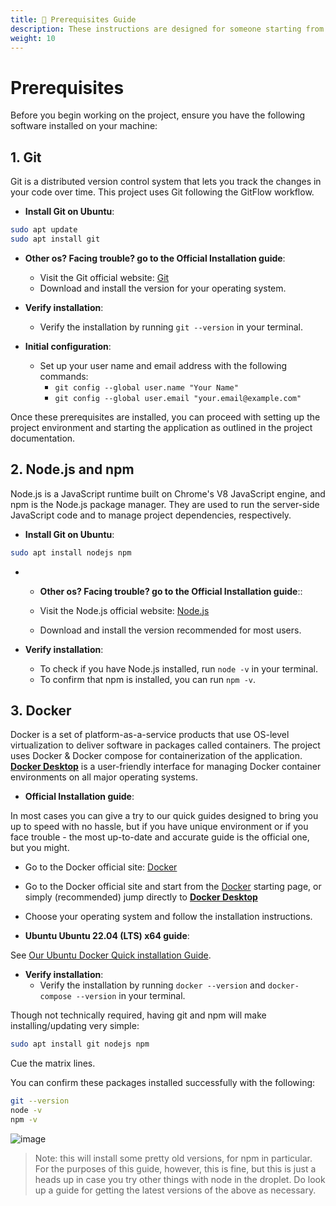 ```yaml
---
title: 🐳 Prerequisites Guide
description: These instructions are designed for someone starting from scratch for a Docker Installation on a remote Ubuntu server
weight: 10
---
```


# Prerequisites

Before you begin working on the project, ensure you have the following software installed on your machine:

## 1. Git

Git is a distributed version control system that lets you track the changes in your code over time. This project uses Git following the GitFlow workflow.

- **Install Git on Ubuntu**:

```bash
sudo apt update
sudo apt install git
```

- **Other os? Facing trouble? go to the Official Installation guide**:

  - Visit the Git official website: [Git](https://git-scm.com/)
  - Download and install the version for your operating system.

- **Verify installation**:

  - Verify the installation by running `git --version` in your terminal.

- **Initial configuration**:
  - Set up your user name and email address with the following commands:
    - `git config --global user.name "Your Name"`
    - `git config --global user.email "your.email@example.com"`

Once these prerequisites are installed, you can proceed with setting up the project environment and starting the application as outlined in the project documentation.

## 2. Node.js and npm

Node.js is a JavaScript runtime built on Chrome's V8 JavaScript engine, and npm is the Node.js package manager. They are used to run the server-side JavaScript code and to manage project dependencies, respectively.

- **Install Git on Ubuntu**:

```bash
sudo apt install nodejs npm
```

- - **Other os? Facing trouble? go to the Official Installation guide**::

  - Visit the Node.js official website: [Node.js](https://nodejs.org/)
  - Download and install the version recommended for most users.

- **Verify installation**:
  - To check if you have Node.js installed, run `node -v` in your terminal.
  - To confirm that npm is installed, you can run `npm -v`.

## 3. Docker

Docker is a set of platform-as-a-service products that use OS-level virtualization to deliver software in packages called containers. The project uses Docker & Docker compose for containerization of the application. **[Docker Desktop](https://www.docker.com/products/docker-desktop/)** is a user-friendly interface for managing Docker container environments on all major operating systems.

- **Official Installation guide**:

In most cases you can give a try to our quick guides designed to bring you up to speed with no hassle, but if you have unique environment or if you face trouble -
the most up-to-date and accurate guide is the official one, but you might.

- Go to the Docker official site: [Docker](https://docs.docker.com/get-docker/)
- Go to the Docker official site and start from the [Docker](https://docs.docker.com/get-docker/) starting page, or simply (recommended) jump directly to **[Docker Desktop](https://www.docker.com/products/docker-desktop/)**
- Choose your operating system and follow the installation instructions.

- **Ubuntu Ubuntu 22.04 (LTS) x64 guide**:

See [Our Ubuntu Docker Quick installation Guide](./ubuntu_docker_quick_install_guide.md).

- **Verify installation**:
  - Verify the installation by running `docker --version` and `docker-compose --version` in your terminal.

Though not technically required, having git and npm will make installing/updating very simple:

```bash
sudo apt install git nodejs npm
```

Cue the matrix lines.

You can confirm these packages installed successfully with the following:

```bash
git --version
node -v
npm -v
```

![image](https://github.com/danny-avila/LibreChat/assets/110412045/fbba1a38-95cd-4e8e-b813-04001bb82b25)

> Note: this will install some pretty old versions, for npm in particular. For the purposes of this guide, however, this is fine, but this is just a heads up in case you try other things with node in the droplet. Do look up a guide for getting the latest versions of the above as necessary.
